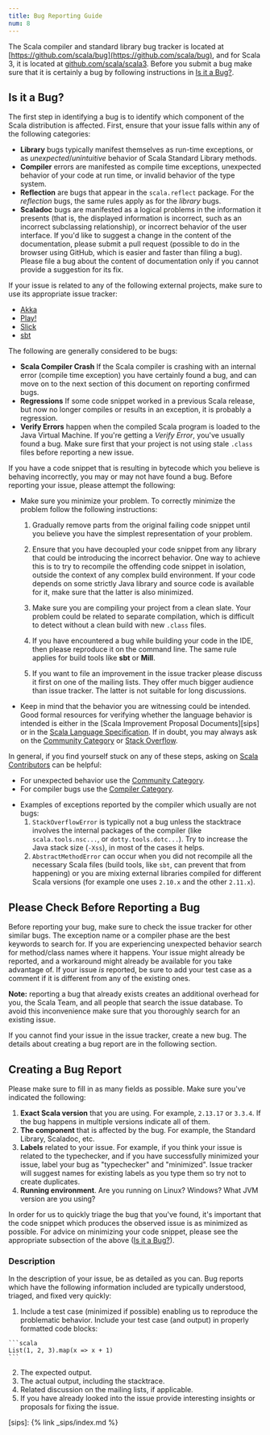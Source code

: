 ```yaml
---
title: Bug Reporting Guide
num: 8
---
```


The Scala compiler and standard library bug tracker is located at [https://github.com/scala/bug](https://github.com/scala/bug), and for Scala 3, it is located at [github.com/scala/scala3](https://github.com/scala/scala3/issues). Before you submit a bug make sure that it is certainly a bug by following instructions
in [Is it a Bug?](#is-it-a-bug).

## Is it a Bug?

The first step in identifying a bug is to identify which component of the Scala distribution is affected. First, ensure that your issue falls within any of the following categories:

 - **Library** bugs typically manifest themselves as run-time exceptions, or as *unexpected*/*unintuitive* behavior of Scala Standard Library methods.
 - **Compiler** errors are manifested as compile time exceptions, unexpected behavior of your code at run time, or invalid behavior of the type system.
 - **Reflection** are bugs that appear in the `scala.reflect` package. For the *reflection* bugs, the same rules apply as for the *library* bugs.
 - **Scaladoc** bugs are manifested as a logical problems in the information it presents (that is, the displayed information is incorrect, such as an incorrect subclassing relationship), or incorrect behavior of the user interface. If you'd like to suggest a change in the content of the documentation, please submit a pull request (possible to do in the browser using GitHub, which is easier and faster than filing a bug). Please file a bug about the content of documentation only if you cannot provide a suggestion for its fix.

If your issue is related to any of the following external projects, make sure to use its appropriate issue tracker:

 - [Akka](https://doc.akka.io/docs/akka/current/project/issue-tracking.html)
 - [Play!](https://github.com/playframework/Play20/issues)
 - [Slick](https://github.com/slick/slick/issues)
 - [sbt](https://github.com/sbt/sbt/issues)

The following are generally considered to be bugs:

- **Scala Compiler Crash** If the Scala compiler is crashing with an internal error (compile time exception) you have certainly found a bug, and can move on to the next section of this document on reporting confirmed bugs.
- **Regressions** If some code snippet worked in a previous Scala release, but now no longer compiles or results in an exception, it is probably a regression.
- **Verify Errors** happen when the compiled Scala program is loaded to the Java Virtual Machine. If you're getting a *Verify Error*, you've usually found a bug. Make sure first that your project is not using stale `.class` files before reporting a new issue.

If you have a code snippet that is resulting in bytecode which you believe is behaving incorrectly, you may or may not have found a bug. Before reporting your issue, please attempt the following:

* Make sure you minimize your problem. To correctly minimize the problem follow the following instructions:

   1. Gradually remove parts from the original failing code snippet until you believe you have the simplest representation of your problem.

   2. Ensure that you have decoupled your code snippet from any library that could be introducing the incorrect behavior. One way to achieve this is to try to recompile the offending code snippet in isolation, outside the context of any complex build environment. If your code depends on some strictly Java library and source code is available for it, make sure that the latter is also minimized.

   3. Make sure you are compiling your project from a clean slate. Your problem could be related to separate compilation, which is difficult to detect without a clean build with new `.class` files.

   4. If you have encountered a bug while building your code in the IDE, then please reproduce it on the command line. The same rule applies for build tools like **sbt** or **Mill**.

   5. If you want to file an improvement in the issue tracker please discuss it first on one of the mailing lists. They offer much bigger audience than issue tracker. The latter is not suitable for long discussions.

* Keep in mind that the behavior you are witnessing could be intended. Good formal resources for verifying whether the language behavior is intended is either in the [Scala Improvement Proposal Documents][sips] or in the [Scala Language Specification](https://www.scala-lang.org/files/archive/spec/2.13/). If in doubt, you may always ask on the [Community Category](https://contributors.scala-lang.org/c/community) or [Stack Overflow](https://stackoverflow.com/questions/tagged/scala).

In general, if you find yourself stuck on any of these steps, asking on [Scala Contributors](https://contributors.scala-lang.org/) can be helpful:

 - For unexpected behavior use the [Community Category](https://contributors.scala-lang.org/c/community).
 - For compiler bugs use the [Compiler Category](https://contributors.scala-lang.org/c/compiler).

* Examples of exceptions reported by the compiler which usually are not bugs:
  1. `StackOverflowError` is typically not a bug unless the stacktrace involves the internal packages of the compiler (like `scala.tools.nsc...`, or `dotty.tools.dotc...`). Try to increase the Java stack size (`-Xss`), in most of the cases it helps.
  2. `AbstractMethodError` can occur when you did not recompile all the necessary Scala files (build tools, like `sbt`, can prevent that from happening) or you are mixing external libraries compiled for different Scala versions (for example one uses `2.10.x` and the other `2.11.x`).

## Please Check Before Reporting a Bug

Before reporting your bug, make sure to check the issue tracker for other similar bugs. The exception name or a compiler phase are the best keywords to search for. If you are experiencing unexpected behavior search for method/class names where it happens. Your issue might already be reported, and a workaround might already be available for you take advantage of. If your issue *is* reported, be sure to add your test case as a comment if it is different from any of the existing ones.

**Note:** reporting a bug that already exists creates an additional overhead for you, the Scala Team, and all people that search the issue database. To avoid this inconvenience make sure that you thoroughly search for an existing issue.

If you cannot find your issue in the issue tracker, create a new bug. The details about creating a bug report are in the following section.

## Creating a Bug Report

Please make sure to fill in as many fields as possible. Make sure you've indicated the following:

 1. **Exact Scala version** that you are using. For example, `2.13.17` or `3.3.4`. If the bug happens in multiple versions indicate all of them.
 2. **The component** that is affected by the bug. For example, the Standard Library, Scaladoc, etc.
 3. **Labels** related to your issue. For example, if you think your issue is related to the typechecker, and if you have successfully minimized your issue, label your bug as "typechecker" and "minimized". Issue tracker will suggest names for existing labels as you type them so try not to create duplicates.
 4. **Running environment**. Are you running on Linux? Windows? What JVM version are you using?

In order for us to quickly triage the bug that you've found, it's important that the code snippet which produces the observed issue is as minimized as possible. For advice on minimizing your code snippet, please see the appropriate subsection of the above ([Is it a Bug?](#is-it-a-bug)).

### Description

In the description of your issue, be as detailed as you can. Bug reports which have the following information included are typically understood, triaged, and fixed very quickly:
1. Include a test case (minimized if possible) enabling us to reproduce the problematic behavior. Include your test
case (and output) in properly formatted code blocks:
~~~
```scala
List(1, 2, 3).map(x => x + 1)
```
~~~
2. The expected output.
3. The actual output, including the stacktrace.
4. Related discussion on the mailing lists, if applicable.
5. If you have already looked into the issue provide interesting insights or proposals for fixing the issue.

[sips]: {% link _sips/index.md %}
